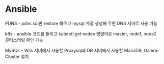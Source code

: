 # Ansible
PDNS - pdns.sql만 restore 해주고 mysql 계정 생성해 주면 DNS 서버로 사용 가능

k8s - ansible 코드를 돌리고 kubectl get nodes 명령어로 master, node1, node2 클러스터링 확인 가능

MySQL - Was 서버에서 사용할 Proxysql과 DB 서버에서 사용할 MariaDB, Galera-Cluster 설치
